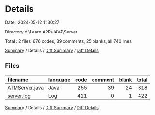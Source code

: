 # Details

Date : 2024-05-12 11:30:27

Directory d:\\Learn APP\\JAVA\\Server

Total : 2 files,  676 codes, 39 comments, 25 blanks, all 740 lines

[Summary](results.md) / Details / [Diff Summary](diff.md) / [Diff Details](diff-details.md)

## Files
| filename | language | code | comment | blank | total |
| :--- | :--- | ---: | ---: | ---: | ---: |
| [ATMServer.java](/ATMServer.java) | Java | 255 | 39 | 24 | 318 |
| [server.log](/server.log) | Log | 421 | 0 | 1 | 422 |

[Summary](results.md) / Details / [Diff Summary](diff.md) / [Diff Details](diff-details.md)